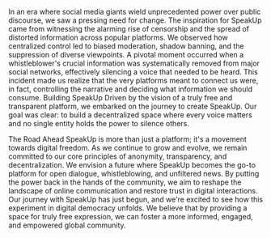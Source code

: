 In an era where social media giants wield unprecedented power over public discourse, we saw a pressing need for change. The inspiration for SpeakUp came from witnessing the alarming rise of censorship and the spread of distorted information across popular platforms. We observed how centralized control led to biased moderation, shadow banning, and the suppression of diverse viewpoints.
A pivotal moment occurred when a whistleblower's crucial information was systematically removed from major social networks, effectively silencing a voice that needed to be heard. This incident made us realize that the very platforms meant to connect us were, in fact, controlling the narrative and deciding what information we should consume.
Building SpeakUp
Driven by the vision of a truly free and transparent platform, we embarked on the journey to create SpeakUp. Our goal was clear: to build a decentralized space where every voice matters and no single entity holds the power to silence others.



The Road Ahead
SpeakUp is more than just a platform; it's a movement towards digital freedom. As we continue to grow and evolve, we remain committed to our core principles of anonymity, transparency, and decentralization.
We envision a future where SpeakUp becomes the go-to platform for open dialogue, whistleblowing, and unfiltered news. By putting the power back in the hands of the community, we aim to reshape the landscape of online communication and restore trust in digital interactions.
Our journey with SpeakUp has just begun, and we're excited to see how this experiment in digital democracy unfolds. We believe that by providing a space for truly free expression, we can foster a more informed, engaged, and empowered global community.
